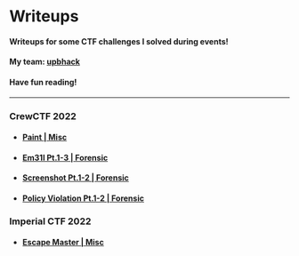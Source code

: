 # Writeups

#### Writeups for some CTF challenges I solved during events!

#### My team: [upbhack](https://ctftime.org/team/57581)

#### Have fun reading!

---

### CrewCTF 2022
- #### [Paint | Misc](CrewCTF%202022/Paint.md)
- #### [Em31l Pt.1-3 | Forensic](CrewCTF%202022/Em31l.md)
- #### [Screenshot Pt.1-2 | Forensic](CrewCTF%202022/Screenshot.md)
- #### [Policy Violation Pt.1-2 | Forensic](CrewCTF%202022/PolicyViolation.md)

### Imperial CTF 2022
- #### [Escape Master | Misc](Imperial%20CTF%202022/escapemaster.md)
